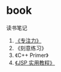 # book
读书笔记
1. [《专注力》](https://zhuanlan.zhihu.com/p/92249165)
2. 《刻意练习》
3. 《C++ Primer》
4. [《JSP 实用教程》](https://github.com/2501590635/book/tree/master/%E3%80%8AJSP%20%E5%AE%9E%E7%94%A8%E6%95%99%E7%A8%8B%E3%80%8B)
